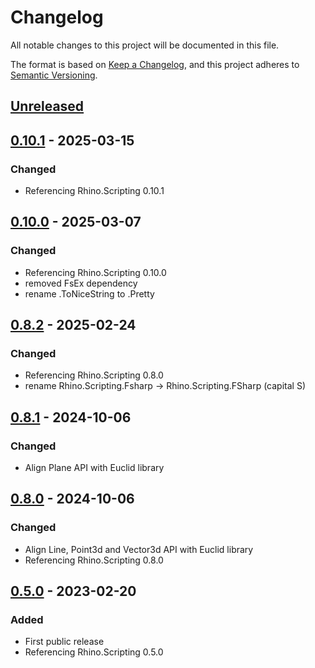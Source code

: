 # Changelog

All notable changes to this project will be documented in this file.

The format is based on [Keep a Changelog](https://keepachangelog.com/en/1.0.0/),
and this project adheres to [Semantic Versioning](https://semver.org/spec/v2.0.0.html).

## [Unreleased]

## [0.10.1] - 2025-03-15
### Changed
- Referencing Rhino.Scripting 0.10.1

## [0.10.0] - 2025-03-07
### Changed
- Referencing Rhino.Scripting 0.10.0
- removed FsEx dependency
- rename .ToNiceString to .Pretty

## [0.8.2] - 2025-02-24
### Changed
- Referencing Rhino.Scripting 0.8.0
- rename Rhino.Scripting.Fsharp -> Rhino.Scripting.FSharp (capital S)

## [0.8.1] - 2024-10-06
### Changed
- Align Plane API with Euclid library

## [0.8.0] - 2024-10-06
### Changed
- Align Line, Point3d and Vector3d API with Euclid library
- Referencing Rhino.Scripting 0.8.0

## [0.5.0] - 2023-02-20
### Added
- First public release
- Referencing Rhino.Scripting 0.5.0

[Unreleased]: https://github.com/goswinr/Rhino.Scripting.FSharp/compare/0.10.1...HEAD
[0.10.1]: https://github.com/goswinr/Rhino.Scripting.FSharp/compare/0.10.0...0.10.1
[0.10.0]: https://github.com/goswinr/Rhino.Scripting.FSharp/compare/0.8.2...0.10.0
[0.8.2]: https://github.com/goswinr/Rhino.Scripting.FSharp/compare/0.8.1...0.8.2
[0.8.1]: https://github.com/goswinr/Rhino.Scripting.FSharp/compare/0.8.0...0.8.1
[0.8.0]: https://github.com/goswinr/Rhino.Scripting.FSharp/compare/0.5.0...0.8.0
[0.5.0]: https://github.com/goswinr/Rhino.Scripting.FSharp/releases/tag/0.5.0



<!--
use to get tag dates:
git log --tags --simplify-by-decoration --pretty="format:%ci %d"

-->